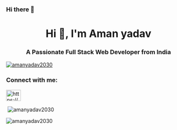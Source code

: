 ### Hi there 👋

<h1 align="center">Hi 👋, I'm Aman yadav</h1>
<h3 align="center">A Passionate Full Stack Web Developer from India</h3>

<p align="left"> <a href="https://github.com/ryo-ma/github-profile-trophy"><img src="https://github-profile-trophy.vercel.app/?username=ryo-ma&theme=flat" alt="amanyadav2030" /></a> </p>

<h3 align="left">Connect with me:</h3>
<p align="left">
<a href="https://linkedin.com/in/https://www.linkedin.com/in/aman-yadav-068962231/" target="blank"><img align="center" src="https://raw.githubusercontent.com/rahuldkjain/github-profile-readme-generator/master/src/images/icons/Social/linked-in-alt.svg" alt="https://www.linkedin.com/in/aman-yadav-068962231/" height="30" width="40"  /></a>
</p>


<p>&nbsp;<img align="center" src="https://github-readme-stats.vercel.app/api?username=amanyadav2030&show_icons=true&locale=en" alt="amanyadav2030" /></p>

<p><img align="center" src="https://github-readme-streak-stats.herokuapp.com/?user=amanyadav2030&" alt="amanyadav2030" /></p>

